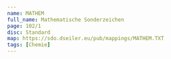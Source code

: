 ```yaml
---
name: MATHEM
full_name: Mathematische Sonderzeichen
page: 102/1
disc: Standard
map: https://sdo.dseiler.eu/pub/mappings/MATHEM.TXT
tags: [Chemie]
---
```


